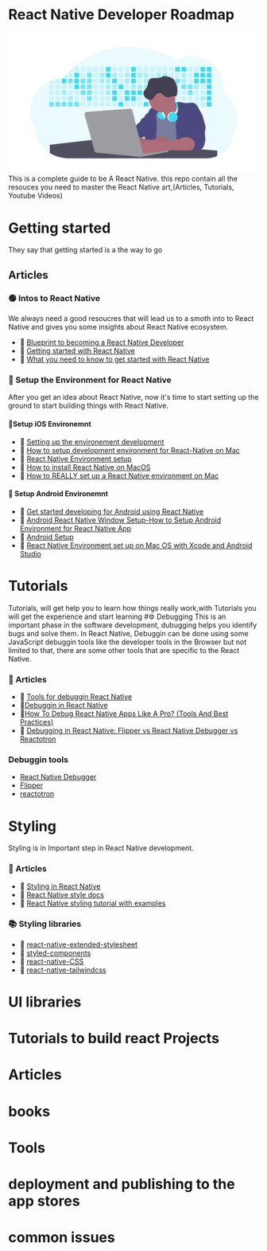 # React Native Developer Roadmap
<img src="./images/undraw_developer_activity_bv83.png"/>
This is a complete guide to be A React Native. this repo contain all the resouces you need to master the React Native art,(Articles, Tutorials, Youtube Videos)


# Getting started
They say that getting started is a the way to go
## Articles
### 🟢 Intos to React Native
We always need a good resoucres that will lead us to a smoth into to React Native and gives you some insights about React Native ecosystem.

- 📌 [Blueprint to becoming a React Native Developer](https://medium.com/differential/blueprint-to-becoming-a-react-native-developer-6cad2b894887#.t3uw4j4u8)
-  📌 [Getting started with React Native](https://www.sitepoint.com/getting-started-with-react-native/)
- 📌 [What you need to know to get started with React Native](https://www.freecodecamp.org/news/what-you-need-to-know-to-start-building-mobile-apps-in-react-native-dded951277b7/)

### 🔨 Setup the Environment for React Native
After you get an idea about React Native, now it's time to start setting up the ground to start building things with React Native.

#### 📱Setup iOS Environemnt

- 📌 [Setting up the environement development](https://reactnative.dev/docs/environment-setup)
- 📌 [How to setup development environment for React-Native on Mac](https://medium.com/@waqqas/how-to-setup-development-environment-for-react-native-on-mac-85fb216ba0ff)
- 📌 [React Native Environment setup](https://www.tutorialspoint.com/react_native/react_native_environment_setup.htm)
- 📌 [How to install React Native on MacOS](https://www.educative.io/edpresso/how-to-install-react-native-onmacos)
- 📌 [How to REALLY set up a React Native environment on Mac](https://dev.to/rob117/how-to-really-set-up-a-react-native-environment-on-mac-248h)

#### 🤖 Setup Android Environemnt
- 📌 [Get started developing for Android using React Native](https://docs.microsoft.com/en-us/windows/dev-environment/javascript/react-native-for-android)
- 📌 [Android React Native Window Setup-How to Setup Android Environment for React Native App](https://kirtikau.medium.com/android-react-native-window-setup-how-to-setup-android-environment-for-react-native-app-588aaa13c3a6)
- 📌 [Android Setup](https://www.decoide.org/react-native/docs/android-setup.html)
- 📌 [React Native Environment set up on Mac OS with Xcode and Android Studio](https://medium.com/@pabasarajayawardhana/react-native-environment-set-up-on-mac-os-with-xcode-and-android-studio-324e64c8552e)

# Tutorials
Tutorials, will get help you to learn how things really work,with Tutorials you will get the experience and start learning 
#⚙️ Debugging
This is an important phase in the software development, dubugging helps you identify bugs and solve them.
In React Native, Debuggin can be done using some JavaScript debuggin tools like the developer tools in the Browser but not limited to that, there are some other tools that are specific to the React Native.

### 📖 Articles

- 📌 [Tools for debuggin React Native](https://www.sitepoint.com/tools-for-debugging-react-native/)
- 📌[Debuggin in React Native](https://reactnative.dev/docs/debugging)
- 📌[How To Debug React Native Apps Like A Pro? (Tools And Best Practices)](https://www.ideamotive.co/blog/how-to-debug-your-react-native-apps-like-a-pro)
- 📌 [Debugging in React Native: Flipper vs React Native Debugger vs Reactotron](https://www.fullstacklabs.co/blog/debugging-react-native-apps-flipper-vs-react-native-debugger-vs-reactotron)


### Debuggin tools
 - [React Native Debugger](https://github.com/jhen0409/react-native-debugger)
 - [Flipper](https://fbflipper.com/)
 - [reactotron](https://github.com/infinitered/reactotron)



# Styling
Styling is in Important step in React Native development.
### 📖 Articles
- 📌 [Styling in React Native](https://blog.bitsrc.io/styling-in-react-native-c48caddfbe47)
- 📌 [React Native style docs](https://reactnative.dev/docs/style)
-  📌 [React Native styling tutorial with examples](https://blog.logrocket.com/react-native-styling-tutorial-with-examples/)

### 📚 Styling libraries
- 📒 [react-native-extended-stylesheet](https://github.com/vitalets/react-native-extended-stylesheet)
- 📒 [styled-components](https://styled-components.com/docs/basics#react-native)
- 📒 [react-native-CSS](https://github.com/sabeurthabti/react-native-css)
- 📒 [react-native-tailwindcss](https://github.com/TVke/react-native-tailwindcss)


# UI libraries
# Tutorials to build react Projects
# Articles
# books
# Tools
# deployment and publishing to the app stores
# common issues

